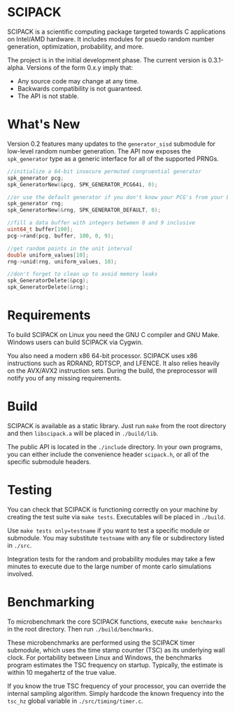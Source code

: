 # SCIPACK
SCIPACK is a scientific computing package targeted towards C applications on Intel/AMD hardware. 
It includes modules for psuedo random number generation, optimization, probability, and more.

The project is in the initial development phase. 
The current version is 0.3.1-alpha. 
Versions of the form 0.x.y imply that:
* Any source code may change at any time.
* Backwards compatibility is not guaranteed.
* The API is not stable.

# What's New
Version 0.2 features many updates to the `generator_sisd` submodule for low-level random number generation. 
The API now exposes the `spk_generator` type as a generic interface for all of the supported PRNGs.

```C
//initialize a 64-bit insecure permuted congruential generator
spk_generator pcg;
spk_GeneratorNew(&pcg, SPK_GENERATOR_PCG64i, 0);

//or use the default generator if you don't know your PCG's from your LCG's
spk_generator rng;
spk_GeneratorNew(&rng, SPK_GENERATOR_DEFAULT, 0);

//fill a data buffer with integers between 0 and 9 inclusive
uint64_t buffer[100];
pcg->rand(pcg, buffer, 100, 0, 9);

//get random points in the unit interval
double uniform_values[10];
rng->unid(rng, uniform_values, 10);

//don't forget to clean up to avoid memory leaks
spk_GeneratorDelete(&pcg);
spk_GeneratorDelete(&rng);
```

# Requirements
To build SCIPACK on Linux you need the GNU C compiler and GNU Make. Windows users can build SCIPACK via Cygwin.

You also need a modern x86 64-bit processor. SCIPACK uses x86 instructions such as RDRAND, RDTSCP, and LFENCE. 
It also relies heavily on the AVX/AVX2 instruction sets. 
During the build, the preprocessor will notify you of any missing requirements.

# Build
SCIPACK is available as a static library. 
Just run `make` from the root directory and then `libscipack.a` will be placed in `./build/lib`.

The public API is located in the `./include` directory. 
In your own programs, you can either include the convenience header `scipack.h`, or all of the specific submodule headers.

# Testing
You can check that SCIPACK is functioning correctly on your machine by creating the test suite via `make tests`. 
Executables will be placed in `./build`.

Use `make tests only=testname` if you want to test a specific module or submodule. 
You may substitute `testname` with any file or subdirectory listed in `./src`.

Integration tests for the random and probability modules may take a few minutes to execute due to the large number of monte carlo simulations involved.

# Benchmarking
To microbenchmark the core SCIPACK functions, execute `make benchmarks` in the root directory. Then run `./build/benchmarks`.
 
These microbenchmarks are performed using the SCIPACK timer submodule, which uses the time stamp counter (TSC) as its underlying wall clock. 
For portability between Linux and Windows, the benchmarks program estimates the TSC frequency on startup. 
Typically, the estimate is within 10 megahertz of the true value.

If you know the true TSC frequency of your processor, you can override the internal sampling algorithm. 
Simply hardcode the known frequency into the `tsc_hz` global variable in `./src/timing/timer.c`.

